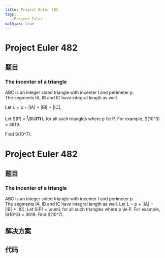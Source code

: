 ```yaml
---
title: Project Euler 482
tags:
  - Project Euler
mathjax: true
---
```

<escape><!-- more --></escape>
    
# Project Euler 482
## 题目
### The incenter of a triangle


ABC is an integer sided triangle with incenter I and perimeter p.<br />
The segments IA, IB and IC have integral length as well. 


Let L = p + |IA| + |IB| + |IC|. 


Let S(P) = <span style="font-size:larger;"><span style="font-size:larger;">\sum</span></span> L for all such triangles where p \le P. For example, S(10^3) = 3619.


Find S(10^7).




# Project Euler 482
## 题目
### The incenter of a triangle

ABC is an integer sided triangle with incenter I and perimeter p.<br>The segments IA, IB and IC have integral length as well. 
Let L = p + |IA| + |IB| + |IC|. 
Let S(P) = \sumL for all such triangles where p \le P. For example, S(10^3) = 3619.
Find S(10^7).


## 解决方案


## 代码


